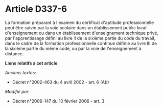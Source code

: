 # Article D337-6

La formation préparant à l'examen du certificat d'aptitude professionnelle peut être suivie par la voie scolaire dans un
établissement public local d'enseignement ou dans un établissement d'enseignement technique privé, par l'apprentissage défini
au livre II de la sixième partie du code du travail, dans le cadre de la formation professionnelle continue définie au livre
III de la sixième partie du même code, ou par la voie de l'enseignement à distance.

**Liens relatifs à cet article**

_Anciens textes_:

  - Décret n°2002-463 du 4 avril 2002 - art. 6 (Ab)

_Modifié par_:

  - Décret n°2009-147 du 10 février 2009 - art. 3
